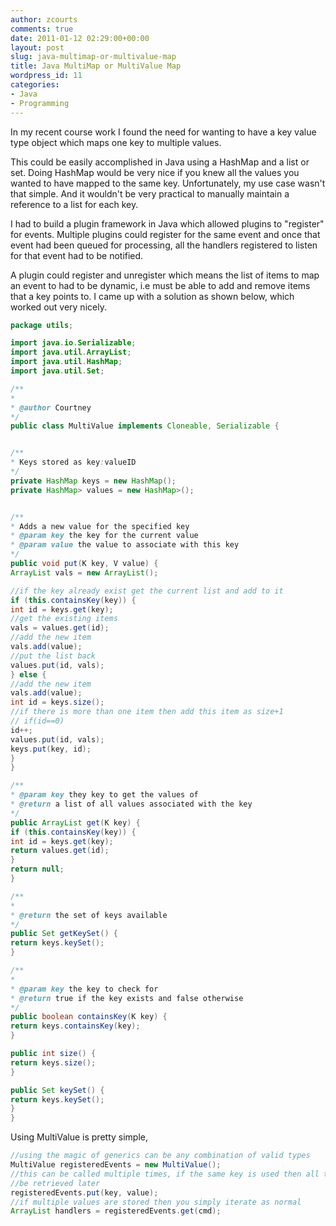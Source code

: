 ```yaml
---
author: zcourts
comments: true
date: 2011-01-12 02:29:00+00:00
layout: post
slug: java-multimap-or-multivalue-map
title: Java MultiMap or MultiValue Map
wordpress_id: 11
categories:
- Java
- Programming
---
```


In my recent course work I found the need for wanting to have a key value type object which maps one key to multiple values.

This could be easily accomplished in Java using a HashMap and a list or set. Doing HashMap would be very nice if you knew all the values you wanted to have mapped to the same key. Unfortunately, my use case wasn't that simple. And it wouldn't be very practical to manually maintain a reference to a list for each key.

I had to build a plugin framework in Java which allowed plugins to "register" for events. Multiple plugins could register for the same event and once that event had been queued for processing, all the handlers registered to listen for that event had to be notified.

A plugin could register and unregister which means the list of items to map an event to had to be dynamic, i.e must be able to add and remove items that a key points to. I came up with a solution as shown below, which worked out very nicely.
```java
package utils;

import java.io.Serializable;
import java.util.ArrayList;
import java.util.HashMap;
import java.util.Set;

/**
*
* @author Courtney
*/
public class MultiValue implements Cloneable, Serializable {


/**
* Keys stored as key:valueID
*/
private HashMap keys = new HashMap();
private HashMap> values = new HashMap>();


/**
* Adds a new value for the specified key
* @param key the key for the current value
* @param value the value to associate with this key
*/
public void put(K key, V value) {
ArrayList vals = new ArrayList();

//if the key already exist get the current list and add to it
if (this.containsKey(key)) {
int id = keys.get(key);
//get the existing items
vals = values.get(id);
//add the new item
vals.add(value);
//put the list back
values.put(id, vals);
} else {
//add the new item
vals.add(value);
int id = keys.size();
//if there is more than one item then add this item as size+1
// if(id==0)
id++;
values.put(id, vals);
keys.put(key, id);
}
}

/**
* @param key they key to get the values of
* @return a list of all values associated with the key
*/
public ArrayList get(K key) {
if (this.containsKey(key)) {
int id = keys.get(key);
return values.get(id);
}
return null;
}

/**
*
* @return the set of keys available
*/
public Set getKeySet() {
return keys.keySet();
}

/**
*
* @param key the key to check for
* @return true if the key exists and false otherwise
*/
public boolean containsKey(K key) {
return keys.containsKey(key);
}

public int size() {
return keys.size();
}

public Set keySet() {
return keys.keySet();
}
}

```



Using MultiValue is pretty simple,
```java
//using the magic of generics can be any combination of valid types
MultiValue registeredEvents = new MultiValue();
//this can be called multiple times, if the same key is used then all the items with the same key can
//be retrieved later
registeredEvents.put(key, value);
//if multiple values are stored then you simply iterate as normal
ArrayList handlers = registeredEvents.get(cmd);

```
